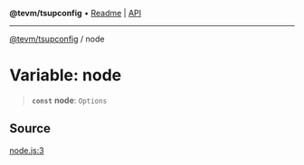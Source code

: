 **@tevm/tsupconfig** • [Readme](../README.md) \| [API](../globals.md)

***

[@tevm/tsupconfig](../README.md) / node

# Variable: node

> **`const`** **node**: `Options`

## Source

[node.js:3](https://github.com/evmts/tevm-monorepo/blob/main/configs/tsupconfig/src/node.js#L3)
